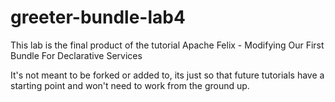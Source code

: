 greeter-bundle-lab4
===================

This lab is the final product of the tutorial Apache Felix - Modifying Our First Bundle For Declarative Services

It's not meant to be forked or added to, its just so that future tutorials have a starting point and won't need to work from the ground up.
